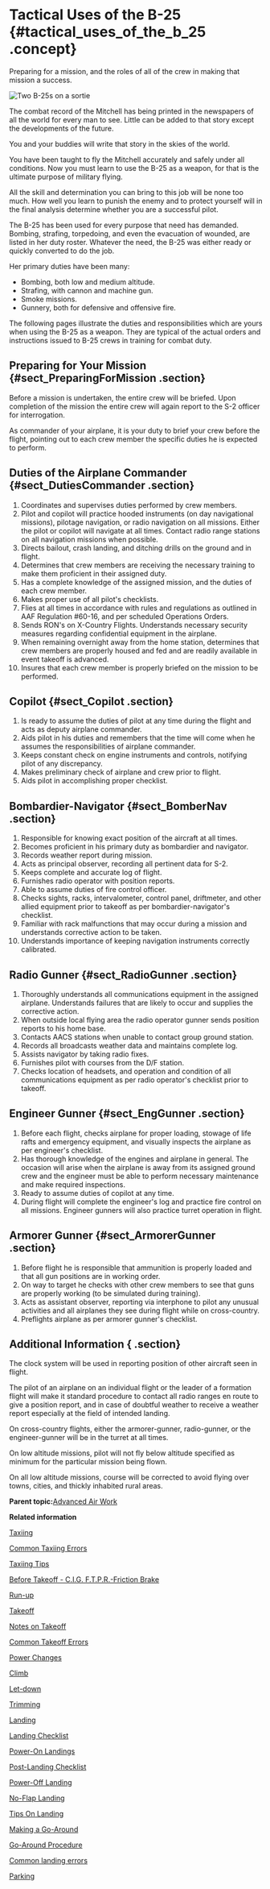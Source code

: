 # Tactical Uses of the B-25 {#tactical_uses_of_the_b_25 .concept}

Preparing for a mission, and the roles of all of the crew in making that mission a success.

![Two B-25s on a sortie](../images/B-25_tactical_uses.png "Tactical Uses of the B-25")

The combat record of the Mitchell has being printed in the newspapers of all the world for every man to see. Little can be added to that story except the developments of the future.

You and your buddies will write that story in the skies of the world.

You have been taught to fly the Mitchell accurately and safely under all conditions. Now you must learn to use the B-25 as a weapon, for that is the ultimate purpose of military flying.

All the skill and determination you can bring to this job will be none too much. How well you learn to punish the enemy and to protect yourself will in the final analysis determine whether you are a successful pilot.

The B-25 has been used for every purpose that need has demanded. Bombing, strafing, torpedoing, and even the evacuation of wounded, are listed in her duty roster. Whatever the need, the B-25 was either ready or quickly converted to do the job.

Her primary duties have been many:

-   Bombing, both low and medium altitude.
-   Strafing, with cannon and machine gun.
-   Smoke missions.
-   Gunnery, both for defensive and offensive fire.

The following pages illustrate the duties and responsibilities which are yours when using the B-25 as a weapon. They are typical of the actual orders and instructions issued to B-25 crews in training for combat duty.

## Preparing for Your Mission {#sect_PreparingForMission .section}

Before a mission is undertaken, the entire crew will be briefed. Upon completion of the mission the entire crew will again report to the S-2 officer for interrogation.

As commander of your airplane, it is your duty to brief your crew before the flight, pointing out to each crew member the specific duties he is expected to perform.

## Duties of the Airplane Commander {#sect_DutiesCommander .section}

1.  Coordinates and supervises duties performed by crew members.
2.  Pilot and copilot will practice hooded instruments \(on day navigational missions\), pilotage navigation, or radio navigation on all missions. Either the pilot or copilot will navigate at all times. Contact radio range stations on all navigation missions when possible.
3.  Directs bailout, crash landing, and ditching drills on the ground and in flight.
4.  Determines that crew members are receiving the necessary training to make them proficient in their assigned duty.
5.  Has a complete knowledge of the assigned mission, and the duties of each crew member.
6.  Makes proper use of all pilot's checklists.
7.  Flies at all times in accordance with rules and regulations as outlined in AAF Regulation \#60-16, and per scheduled Operations Orders.
8.  Sends RON's on X-Country Flights. Understands necessary security measures regarding confidential equipment in the airplane.
9.  When remaining overnight away from the home station, determines that crew members are properly housed and fed and are readily available in event takeoff is advanced.
10. Insures that each crew member is properly briefed on the mission to be performed.

## Copilot {#sect_Copilot .section}

1.  Is ready to assume the duties of pilot at any time during the flight and acts as deputy airplane commander.
2.  Aids pilot in his duties and remembers that the time will come when he assumes the responsibilities of airplane commander.
3.  Keeps constant check on engine instruments and controls, notifying pilot of any discrepancy.
4.  Makes preliminary check of airplane and crew prior to flight.
5.  Aids pilot in accomplishing proper checklist.

## Bombardier-Navigator {#sect_BomberNav .section}

1.  Responsible for knowing exact position of the aircraft at all times.
2.  Becomes proficient in his primary duty as bombardier and navigator.
3.  Records weather report during mission.
4.  Acts as principal observer, recording all pertinent data for S-2.
5.  Keeps complete and accurate log of flight.
6.  Furnishes radio operator with position reports.
7.  Able to assume duties of fire control officer.
8.  Checks sights, racks, intervalometer, control panel, driftmeter, and other allied equipment prior to takeoff as per bombardier-navigator's checklist.
9.  Familiar with rack malfunctions that may occur during a mission and understands corrective action to be taken.
10. Understands importance of keeping navigation instruments correctly calibrated.

## Radio Gunner {#sect_RadioGunner .section}

1.  Thoroughly understands all communications equipment in the assigned airplane. Understands failures that are likely to occur and supplies the corrective action.
2.  When outside local flying area the radio operator gunner sends position reports to his home base.
3.  Contacts AACS stations when unable to contact group ground station.
4.  Records all broadcasts weather data and maintains complete log.
5.  Assists navigator by taking radio fixes.
6.  Furnishes pilot with courses from the D/F station.
7.  Checks location of headsets, and operation and condition of all communications equipment as per radio operator's checklist prior to takeoff.

## Engineer Gunner {#sect_EngGunner .section}

1.  Before each flight, checks airplane for proper loading, stowage of life rafts and emergency equipment, and visually inspects the airplane as per engineer's checklist.
2.  Has thorough knowledge of the engines and airplane in general. The occasion will arise when the airplane is away from its assigned ground crew and the engineer must be able to perform necessary maintenance and make required inspections.
3.  Ready to assume duties of copilot at any time.
4.  During flight will complete the engineer's log and practice fire control on all missions. Engineer gunners will also practice turret operation in flight.

## Armorer Gunner {#sect_ArmorerGunner .section}

1.  Before flight he is responsible that ammunition is properly loaded and that all gun positions are in working order.
2.  On way to target he checks with other crew members to see that guns are properly working \(to be simulated during training\).
3.  Acts as assistant observer, reporting via interphone to pilot any unusual activities and all airplanes they see during flight while on cross-country.
4.  Preflights airplane as per armorer gunner's checklist.

## Additional Information { .section}

The clock system will be used in reporting position of other aircraft seen in flight.

The pilot of an airplane on an individual flight or the leader of a formation flight will make it standard procedure to contact all radio ranges en route to give a position report, and in case of doubtful weather to receive a weather report especially at the field of intended landing.

On cross-country flights, either the armorer-gunner, radio-gunner, or the engineer-gunner will be in the turret at all times.

On low altitude missions, pilot will not fly below altitude specified as minimum for the particular mission being flown.

On all low altitude missions, course will be corrected to avoid flying over towns, cities, and thickly inhabited rural areas.

**Parent topic:**[Advanced Air Work](../topics/advanced_air_work.md)

**Related information**  


[Taxiing](../topics/taxiing.md)

[Common Taxiing Errors](../topics/common_taxiing_errors.md)

[Taxiing Tips](../topics/taxiing_tips.md)

[Before Takeoff - C.I.G. F.T.P.R.-Friction Brake](../topics/before_takeoff_c.i.g.f.t.p.r._friction_brake.md)

[Run-up](../topics/run_up.md)

[Takeoff](../topics/takeoff.md)

[Notes on Takeoff](../topics/notes_on_takeoff.md)

[Common Takeoff Errors](../topics/common_takeoff_errors.md)

[Power Changes](../topics/power_changes.md)

[Climb](../topics/climb.md)

[Let-down](../topics/let_down.md)

[Trimming](../topics/trimming.md)

[Landing](../topics/landing.md)

[Landing Checklist](../topics/landing_checklist.md)

[Power-On Landings](../topics/power_on_landings.md)

[Post-Landing Checklist](../topics/post_landing_checklist.md)

[Power-Off Landing](../topics/power_off_landing.md)

[No-Flap Landing](../topics/no_flap_landing.md)

[Tips On Landing](../topics/tips_on_landing.md)

[Making a Go-Around](../topics/making_a_go_around.md)

[Go-Around Procedure](../topics/go_around_procedure.md)

[Common landing errors](../topics/common_landing_errors.md)

[Parking](../topics/parking.md)

